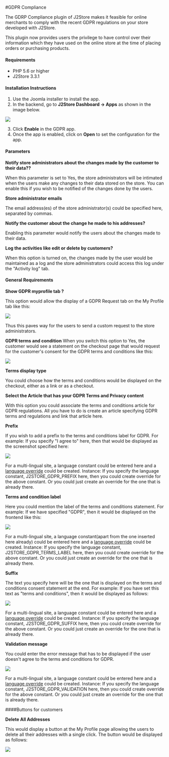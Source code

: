 #GDPR Compliance

The GDRP Compliance plugin of J2Store makes it feasible for online merchants to comply with the recent GDPR regulations on your store developed with J2Store.

This plugin now provides users the privilege to have control over their information which they have used on the online store at the time of placing orders or purchasing products.

#### Requirements
* PHP 5.6 or higher
* J2Store 3.3.1

#### Installation Instructions
1. Use the Joomla installer to install the app.
2. In the backend, go to **J2Store Dashboard -> Apps** as shown in the image below.

![](./assets/images/app_gdpr_installation.png)

3. Click **Enable** in the GDPR app.
4. Once the app is enabled, click on **Open** to set the configuration for the app.

#### Parameters

**Notify store administrators about the changes made by the customer to their data??**

When this parameter is set to Yes, the store administrators will be intimated when the users make any changes to their data stored on the store. You can enable this if you wish to be notified of the changes done by the users.

**Store administrator emails**

The email address(es) of the store administrator(s) could be specified here, separated by commas.

**Notify the customer about the change he made to his addresses?**

Enabling this parameter would notify the users about the changes made to their data.

**Log the activities like edit or delete by customers?**

 When this option is turned on, the changes made by the user would be maintained as a log and the store administrators could access this log under the  "Activity log" tab.

#### General Requirements

**Show GDPR myprofile tab ?**

 This option would allow the display of a GDPR Request tab on the My Profile tab like this:

 ![](./assets/images/app_gdpr_profiledisp.png)

 Thus this paves way for the users to send a custom request to the store administrators.

**GDPR terms and condition**
 When you switch this option to Yes, the customer would see a statement on the checkout page that would request for the customer's consent for the GDPR terms and conditions like this:

 ![](./assets/images/app_gdpr_userconsent.png)

**Terms display type**

 You could choose how the terms and conditions would be displayed on the checkout, either as a link or as a checkout.

**Select the Article that has your GDPR Terms and Privacy content**

With this option you could associate the terms and conditions article for GDPR regulations. All you have to do is create an article specifying GDPR terms and regulations and link that article here.

**Prefix**

 If you wish to add a prefix to the terms and conditions label for GDPR. For example: If you specify "I agree to" here, then that would be displayed as the screenshot specified here:

 ![](./assets/images/app_gdpr_checkoutprefix.png)

 For a multi-lingual site, a  language constant could be entered here and a [language override](https://www.j2store.org/support/user-guide/language-override-in-joomla.html) could be created.
 Instance: If you specify the language constant, J2STORE_GDPR_PREFIX here, then you could create override for the above constant. Or you could just create an override for the one that is already there.

**Terms and condition label**

Here you could mention the  label of the terms and conditions statement.
For example: If we have specified "GDPR", then it would be displayed on the frontend like this:

![](./assets/images/app_gdprcheckouttermslabel.png)

For a multi-lingual site, a language constant(apart from the one inserted here already) could be entered here and a [language override](https://www.j2store.org/support/user-guide/language-override-in-joomla.html) could be created.
Instance: If you specify the language constant, J2STORE_GDPR_TERMS_LABEL here, then you could create override for the above constant. Or you could just create an override for the one that is already there.

**Suffix**

The text you specify here will be the one that is displayed on the terms and conditions consent statement at the end.
For example: If you have set this text as "terms and conditions", then it would be displayed as follows:

![](./assets/images/app_gdprcheckouttermslabel.png)

For a multi-lingual site, a  language constant could be entered here and a [language override](https://www.j2store.org/support/user-guide/language-override-in-joomla.html) could be created.
Instance: If you specify the language constant, J2STORE_GDPR_SUFFIX here, then you could create override for the above constant. Or you could just create an override for the one that is already there.

**Validation message**

You could enter the error message that has to be displayed if the user doesn't agree to the terms and conditions for GDPR.

![](./assets/images/app_gdpr_checkoutvalidationerror.png)

For a multi-lingual site, a  language constant could be entered here and a [language override](https://www.j2store.org/support/user-guide/language-override-in-joomla.html) could be created.
Instance: If you specify the language constant, J2STORE_GDPR_VALIDATION here, then you could create override for the above constant. Or you could just create an override for the one that is already there.

####Buttons for customers

**Delete All Addresses**

This would display a button at the My Profile page allowing the users to delete all their addresses with a single click. The button would be displayed as follows:

![](./assets/images/app_gdpr_profiledeleteall.png)
